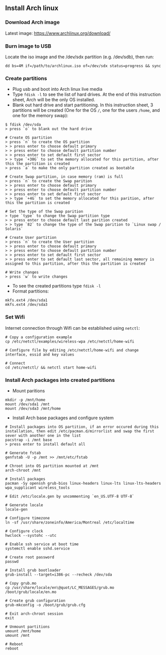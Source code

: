 ## Install Arch linux

### Download Arch image
Latest image: https://www.archlinux.org/download/

### Burn image to USB
Locate the iso image and the /dev/sdx partition (e.g. /dev/sdb), then run:
```
dd bs=4M if=/path/to/archlinux.iso of=/dev/sdx status=progress && sync
```

### Create partitions
* Plug usb and boot into Arch linux live media
* Type `fdisk -l` to see the list of hard drives. At the end of this instruction sheet, Arch will be the only OS installed.
* Blank out hard drive and start partitioning. In this instruction sheet, 3 partitions will be created (One for the OS `/`, one for the users `/home`, and one for the memory swap):
```
$ fdisk /dev/sda
> press `o` to blank out the hard drive

# Create OS partition
> press `n` to create the OS partition
> > press enter to choose default primary
> > press enter to choose default partition number
> > press enter to set default first sector
> > type `+30G` to set the memory allocated for this partition, after this the partition is created
> press `a` to make the only partition created as bootable

# Create Swap partition, in case memory (ram) is full
> press `n` to create the Swap parition
> > press enter to choose default primary
> > press enter to choose default partition number
> > press enter to set default first sector
> > type `+4G` to set the memory allocated for this parition, after this the partition is created

# Set the type of the Swap parition
> type `type` to change the Swap partition type
> > press enter to choose default last parition created
> > type `82` to change the type of the Swap parition to `Linux swap / Solaris`

# Create User partition
> press `n` to create the User partition
> > press enter to choose default primary
> > press enter to choose default partition number
> > press enter to set default first sector
> > press enter to set default last sector, all remaining memory is assigned to this partition, after this the partition is created

# Write changes
> press `w` to write changes
```
* To see the created partitions type `fdisk -l`
* Format partitions:
```
mkfs.ext4 /dev/sda1
mkfs.ext4 /dev/sda3
```

### Set Wifi
Internet connection through Wifi can be established using `netctl`:
```
# Copy a configuration example
cp /etc/netctl/examples/wireless-wpa /etc/netctl/home-wifi

# Configure file by editing /etc/netctl/home-wifi and change interface, essid and key values

# Connect
cd /etc/netctl/ && netctl start home-wifi
```

### Install Arch packages into created partitions
* Mount paritions
```
mkdir -p /mnt/home
mount /dev/sda1 /mnt
mount /dev/sda3 /mnt/home
```
* Install Arch base packages and configure system
```
# Install packages into OS partition, if an error occured during this installation, then edit /etc/pacman.d/mirrorlist and swap the first sever with another one in the list
pacstrap -i /mnt base
> press enter to install default all

# Generate fstab
genfstab -U -p /mnt >> /mnt/etc/fstab

# Chroot into OS partition mounted at /mnt
arch-chroot /mnt

# Install packages
pacman -Sy openssh grub-bios linux-headers linux-lts linux-lts-headers wpa_supplicant wireless_tools

# Edit /etc/locale.gen by uncommenting `en_US.UTF-8 UTF-8`

# Generate locale
locale-gen

# Configure timezone 
ln -sf /usr/share/zoneinfo/America/Montreal /etc/localtime

# Configure clock
hwclock --systohc --utc

# Enable ssh service at boot time
systemctl enable sshd.service

# Create root password
passwd

# Install grub bootloader
grub-install --target=i386-pc --recheck /dev/sda

# Copy grub.mo
cp /usr/share/locale/en\@quot/LC_MESSAGES/grub.mo /boot/grub/locale/en.mo

# Create grub configuration 
grub-mkconfig -o /boot/grub/grub.cfg

# Exit arch-chroot session
exit

# Unmount partitions
umount /mnt/home
umount /mnt

# Reboot
reboot
```
